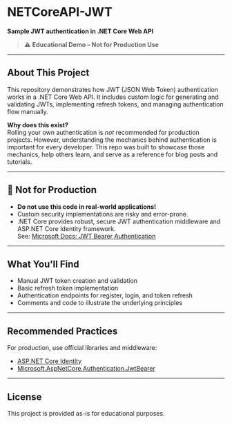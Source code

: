 # NETCoreAPI-JWT

**Sample JWT authentication in .NET Core Web API**  
> ⚠️ **Educational Demo – Not for Production Use**

---

## About This Project

This repository demonstrates how JWT (JSON Web Token) authentication works in a .NET Core Web API. It includes custom logic for generating and validating JWTs, implementing refresh tokens, and managing authentication flow manually.

**Why does this exist?**  
Rolling your own authentication is _not_ recommended for production projects. However, understanding the mechanics behind authentication is important for every developer. This repo was built to showcase those mechanics, help others learn, and serve as a reference for blog posts and tutorials.

---

## 🚨 Not for Production

- **Do not use this code in real-world applications!**
- Custom security implementations are risky and error-prone.
- .NET Core provides robust, secure JWT authentication middleware and ASP.NET Core Identity framework.  
  See: [Microsoft Docs: JWT Bearer Authentication](https://learn.microsoft.com/en-us/aspnet/core/security/authentication/jwt?view=aspnetcore-7.0)

---

## What You'll Find

- Manual JWT token creation and validation
- Basic refresh token implementation
- Authentication endpoints for register, login, and token refresh
- Comments and code to illustrate the underlying principles

---

## Recommended Practices

For production, use official libraries and middleware:
- [ASP.NET Core Identity](https://learn.microsoft.com/en-us/aspnet/core/security/authentication/identity?view=aspnetcore-7.0)
- [Microsoft.AspNetCore.Authentication.JwtBearer](https://www.nuget.org/packages/Microsoft.AspNetCore.Authentication.JwtBearer)

---

## License

This project is provided as-is for educational purposes.